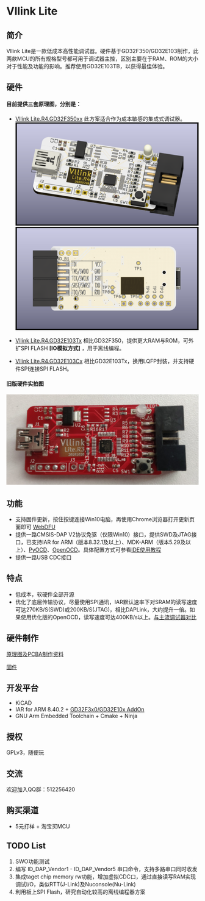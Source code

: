 # Vllink Lite

## 简介

Vllink Lite是一款低成本高性能调试器。硬件基于GD32F350/GD32E103制作，此两款MCU的所有规格型号都可用于调试器主控，区别主要在于RAM、ROM的大小对于性能及功能的影响。推荐使用GD32E103TB，以获得最佳体验。

## 硬件

#### 目前提供三套原理图，分别是：

* [Vllink Lite.R4.GD32F350xx](https://github.com/vllogic/vllink_lite/tree/master/hardware/vllink_lite.r4.gd32f350xx) 此方案适合作为成本敏感的集成式调试器。
![3D](./hardware/vllink_lite.r4.gd32f350xx/vllink_lite.r4.gd32f350xx.top45.png)
![BOTTOM](./hardware/vllink_lite.r4.gd32f350xx/vllink_lite.r4.gd32f350xx.bottom.png)

* [Vllink Lite.R4.GD32E103Tx](https://github.com/vllogic/vllink_lite/tree/master/hardware/vllink_lite.r4.gd32e103tx) 相比GD32F350，提供更大RAM与ROM，可外扩SPI FLASH **[IO模拟方式]** ，用于离线编程。

* [Vllink Lite.R4.GD32E103Cx](https://github.com/vllogic/vllink_lite/tree/master/hardware/vllink_lite.r4.gd32e103Cx) 相比GD32E103Tx，换用LQFP封装，并支持硬件SPI连接SPI FLASH。

#### 旧版硬件实拍图
![PCBA](./hardware/vllink_lite.r3/vllink_lite.r3.pcba.png)

## 功能

* 支持固件更新，按住按键连接Win10电脑，再使用Chrome浏览器打开更新页面即可 [WebDFU](https://devanlai.github.io/webdfu/dfu-util/)
* 提供一路CMSIS-DAP V2协议免驱（仅限Win10）接口，提供SWD及JTAG接口，已支持IAR for ARM（版本8.32.1及以上）、MDK-ARM（版本5.29及以上）、[PyOCD](https://github.com/mbedmicro/pyOCD)、[OpenOCD](https://github.com/vllogic/openocd_cmsis-dap_v2)。具体配置方式可参看[IDE使用教程](https://github.com/vllogic/vllink_lite/blob/master/doc/ide_guide.md)
* 提供一路USB CDC接口

## 特点

* 低成本，软硬件全部开源
* 优化了底层传输协议，尽量使用SPI通讯，IAR默认速率下对SRAM的读写速度可达270KB/S(SWD)或200KB/S(JTAG)，相比DAPLink，大约提升一倍。如果使用优化版的OpenOCD，读写速度可达400KB/s以上。[与主流调试器对比](https://github.com/vllogic/vllink_lite/blob/master/hardware/vllink_lite.r3/speed_test.md)

## 硬件制作

[原理图及PCBA制作资料](https://github.com/vllogic/vllink_lite/tree/master/hardware)

[固件](https://github.com/vllogic/vllink_lite/releases)

## 开发平台

* KiCAD
* IAR for ARM 8.40.2 + [GD32F3x0/GD32E10x AddOn](http://www.gd32mcu.com/cn/download)
* GNU Arm Embedded Toolchain + Cmake + Ninja

## 授权

GPLv3，随便玩

## 交流

欢迎加入QQ群：512256420

## 购买渠道
* 5元打样 + 淘宝买MCU

## TODO List

1. SWO功能测试
2. 编写 ID_DAP_Vendor1 - ID_DAP_Vendor5 串口命令，支持多路串口同时收发
3. 集成taget chip memory rw功能，增加虚拟CDC口，通过直接读写RAM实现调试I/O，类似RTT(J-Link)及Nuconsole(Nu-Link)
4. 利用板上SPI Flash，研究自动化较高的离线编程器方案
